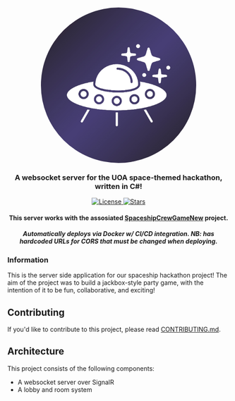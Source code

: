
<div align="center">
    <h1>
        <img width="70%" src="LogoBanner.jpg?raw=true" style="border-radius: 50%;" align="center">
        <br>
    </h1>
    <h3>A websocket server for the UOA space-themed hackathon, written in C#!</h3>
    <p>
        <a href="https://github.com/ExceptionHandlersUOA/SpaceShipCrewServer/blob/master/LICENSE.md">
            <img alt="License" src="https://img.shields.io/github/license/exceptionhandlersuoa/spaceshipcrewserver?label=License&style=for-the-badge">
        </a>
        <a href="https://github.com/ExceptionHandlersUOA/SpaceShipCrewServer">
            <img alt="Stars" src="https://img.shields.io/github/stars/exceptionhandlersuoa/spaceshipcrewserver?color=gold&style=for-the-badge">
        </a>
    </p>
    <h4>This server works with the assosiated <a href="https://github.com/ExceptionHandlersUOA/SpaceshipCrewGameNew">SpaceshipCrewGameNew</a> project.</h4>
    <h5>Automatically deploys via Docker w/ CI/CD integration. NB: has hardcoded URLs for CORS that must be changed when deploying.</h4>
</div>

### Information

This is the server side application for our spaceship hackathon project! The aim of the project was to build a jackbox-style party game, with the intention of it to be fun, collaborative, and exciting!

## Contributing

If you'd like to contribute to this project, please read [CONTRIBUTING.md](CONTRIBUTING.md).

## Architecture

This project consists of the following components:

* A websocket server over SignalR
* A lobby and room system
